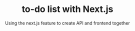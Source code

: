 <div align="center">
  <h1>to-do list with Next.js</h1>
  <p>
    Using the next.js feature to create API and frontend together
  </p>
</div>
